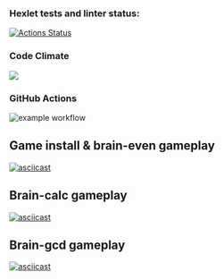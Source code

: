 ### Hexlet tests and linter status:
[![Actions Status](https://github.com/scaumedes/python-project-lvl1/workflows/hexlet-check/badge.svg)](https://github.com/scaumedes/python-project-lvl1/actions)

### Code Climate
<a href="https://codeclimate.com/github/scaumedes/python-project-lvl1"><img src="https://api.codeclimate.com/v1/badges/a99a88d28ad37a79dbf6/maintainability" /></a>

### GitHub Actions
![example workflow](https://github.com/scaumedes/python-project-lvl1/actions/workflows/checks.yml/badge.svg)

## Game install & brain-even gameplay 
[![asciicast](https://asciinema.org/a/431767.svg)](https://asciinema.org/a/431767)

## Brain-calc gameplay
[![asciicast](https://asciinema.org/a/432159.svg)](https://asciinema.org/a/432159)

## Brain-gcd gameplay
[![asciicast](https://asciinema.org/a/432866.svg)](https://asciinema.org/a/432866)
